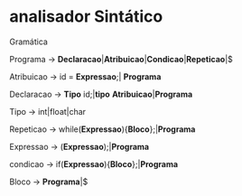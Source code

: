 # analisador Sintático

Gramática

Programa -> **Declaracao**|**Atribuicao**|**Condicao**|**Repeticao**|$

Atribuicao ->
 id = **Expressao**;| **Programa**

Declaracao ->
**Tipo** id;|**tipo** **Atribuicao**|**Programa**

Tipo ->
int|float|char

Repeticao ->
while(**Expressao**){**Bloco**};|**Programa**

Expressao -> (**Expressao**);|**Programa**

condicao -> if(**Expressao**){**Bloco**};|**Programa**

Bloco -> **Programa**|$
